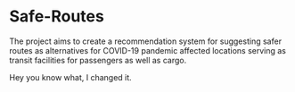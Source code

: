 # Safe-Routes
The project aims to create a recommendation system for suggesting safer routes as alternatives for COVID-19 pandemic affected locations serving as transit facilities for passengers as well as cargo.


Hey you know what, I changed it.

